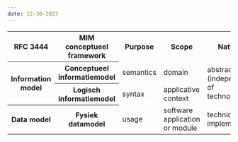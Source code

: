 ```yaml
---
date: 12-30-2023
---
```


<table>
	<tr>
		<th>RFC 3444</th>
		<th>MIM conceptueel framework</th>
		<th>Purpose</th>
		<th>Scope</th>
		<th>Nature</th>
	</tr>
	<tr>
		<th rowspan=2>Information model</th>
		<th>Conceptueel informatiemodel</th>
		<td>semantics</td>
		<td>domain</td>
		<td rowspan=2>abstract (independent of technology)</td>
	</tr>
	<tr>
		<th>Logisch informatiemodel</th>
		<td>syntax</td>
		<td>applicative context</td>
	</tr>
	<tr>
		<th>Data model</th>
		<th>Fysiek datamodel</th>
		<td>usage</td>
		<td>software application or module</td>
		<td>technically implemented</td>
	</tr>
</table>



[^1]: Independent of technology.
  And more.